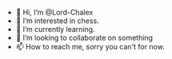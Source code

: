 - 👋 Hi, I’m @Lord-Chalex
- 👀 I’m interested in chess.
- 🌱 I’m currently learning.
- 💞️ I’m looking to collaborate on something
- 📫 How to reach me, sorry you can't for now.

<!---
Lord-Chalex/Lord-Chalex is a ✨ special ✨ repository because its `README.md` (this file) appears on your GitHub profile.
You can click the Preview link to take a look at your changes.
--->

